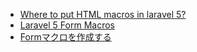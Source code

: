 
- [Where to put HTML macros in laravel 5?](http://stackoverflow.com/questions/28345051/where-to-put-html-macros-in-laravel-5)
- [Laravel 5 Form Macros](http://laravel.io/forum/10-15-2014-laravel-5-form-macros)
- [Formマクロを作成する](http://recipes.laravel.jp/recipe/170)